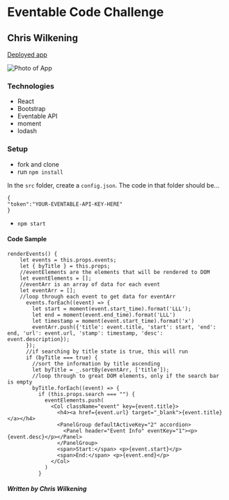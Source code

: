 # Eventable Code Challenge
## Chris Wilkening

[Deployed app](https://obscure-scrubland-26305.herokuapp.com/)

![Photo of App](http://i.imgur.com/simrLpo.png)

### Technologies
- React
- Bootstrap
- Eventable API
- moment
- lodash

### Setup
- fork and clone
- run ```npm install```

In the ```src``` folder, create a ```config.json```. The code in that folder should be...
```
{
"token":"YOUR-EVENTABLE-API-KEY-HERE"
}
```
- ```npm start```

#### Code Sample 

```
renderEvents() {
    let events = this.props.events;
    let { byTitle } = this.props;
    //eventElements are the elements that will be rendered to DOM
    let eventElements = [];
    //eventArr is an array of data for each event
    let eventArr = [];
    //loop through each event to get data for eventArr
      events.forEach((event) => {
        let start = moment(event.start_time).format('LLL');
        let end = moment(event.end_time).format('LLL')
        let timestamp = moment(event.start_time).format('x')
        eventArr.push({'title': event.title, 'start': start, 'end': end, 'url': event.url, 'stamp': timestamp, 'desc': event.description});
      });
      //if searching by title state is true, this will run
      if (byTitle === true) {
        //sort the information by title ascending
        let byTitle = _.sortBy(eventArr, ['title']);
        //loop through to great DOM elements, only if the search bar is empty
        byTitle.forEach((event) => {
          if (this.props.search === "") {
            eventElements.push(
              <Col className="event" key={event.title}>
                <h4><a href={event.url} target="_blank">{event.title}</a></h4>
                <PanelGroup defaultActiveKey="2" accordion>
                  <Panel header="Event Info" eventKey="1"><p>{event.desc}</p></Panel>
                </PanelGroup>
                <span>Start:</span> <p>{event.start}</p>
                <span>End:</span> <p>{event.end}</p>
              </Col>
            )
          }
```

##### Written by Chris Wilkening
